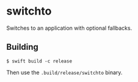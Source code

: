 # switchto

Switches to an application with optional fallbacks.

## Building

```shell
$ swift build -c release
```

Then use the `.build/release/switchto` binary.

